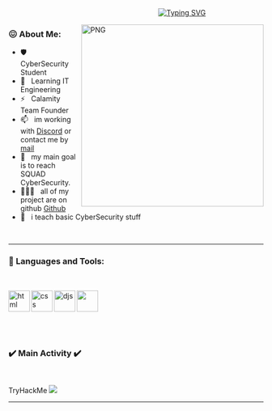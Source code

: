ㅤㅤㅤㅤㅤㅤㅤㅤㅤㅤㅤㅤㅤㅤㅤㅤㅤㅤㅤㅤㅤㅤㅤ[![Typing SVG](https://readme-typing-svg.herokuapp.com/?lines=Im+Tetsu+Calamïty)](https://git.io/typing-svg)


<img align="right" alt="PNG" src="https://cdn.discordapp.com/attachments/852902611824410634/915239160057561088/84237AC8-3C37-4E1D-808A-2CC6A230700C.png" width="360px"/>
  
### 😖 About Me:


- 🛡️ &nbsp; CyberSecurity Student
- 🌱 &nbsp; Learning IT Engineering
- ⚡ &nbsp; Calamity Team Founder
- 📫 &nbsp; im working with [Discord](https://discord.gg/overdrive) or contact me by [mail](mailto:calamitycorp@protonmail.com?subject=[Contact])
- 🐻 &nbsp; my main goal is to reach SQUAD CyberSecurity.
- 👨🏻‍💻 &nbsp; all of my project are on github [Github](https://github.com/WarHawkREVS?tab=repositories)
- 💬 &nbsp; i teach basic CyberSecurity stuff



<br>
<hr>

### 🔨 Languages and Tools:
<br>

 
<a href="https://nodejs.org" target="_blank"><img align="left" alt="html" height ="42px" src="https://cdn.discordapp.com/attachments/852237333427126291/898946500300787762/1200px-HTML5_logo_and_wordmark.svg.png"></a> 
 
 
<a href="https://nodejs.org" target="_blank"><img align="left" alt="css" height ="42px" src="https://cdn.discordapp.com/attachments/852237333427126291/898946463999090738/CSS3_logo_and_wordmark.svg.png"></a> 
      
<a href="https://nodejs.org" target="_blank"><img align="left" alt="djs" height ="42px" src="https://cdn.discordapp.com/attachments/852902611824410634/915237328178511922/unknown.png"></a>

<img src="https://cdn.discordapp.com/attachments/852902611824410634/915241693748547604/unknown.png" height="42px">






<br><br>
### ✔️ Main Activity ✔️
<br>
<p align=center>
  <div align=center>
   </div>

 
 TryHackMe <img src="https://cdn.discordapp.com/attachments/852902611824410634/915238670208999464/Tetsu.Calamty.png">
 

</p>

<hr>
